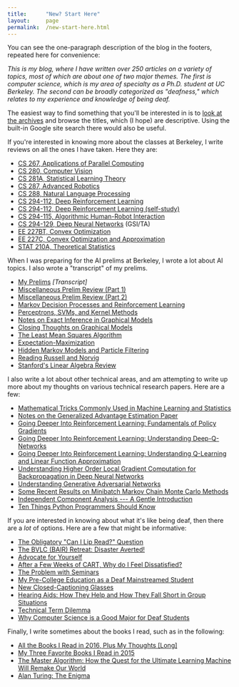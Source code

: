 ```yaml
---
title:      "New? Start Here"
layout:     page
permalink:  /new-start-here.html
---
```


You can see the one-paragraph description of the blog in the footers, repeated
here for convenience:

*This is my blog, where I have written over 250 articles on a variety of topics,
most of which are about one of two major themes. The first is computer science,
which is my area of specialty as a Ph.D. student at UC Berkeley. The second can
be broadly categorized as "deafness," which relates to my experience and
knowledge of being deaf.*

The easiest way to find something that you'll be interested in is to [look at
the archives][10] and browse the titles, which (I hope) are descriptive. Using
the built-in Google site search there would also be useful.

If you're interested in knowing more about the classes at Berkeley, I write
reviews on all the ones I have taken. Here they are:

- [CS 267, Applications of Parallel Computing][40]
- [CS 280, Computer Vision][39]
- [CS 281A, Statistical Learning Theory][38]
- [CS 287, Advanced Robotics][1]
- [CS 288, Natural Language Processing][37]
- [CS 294-112, Deep Reinforcement Learning][2]
- [CS 294-112, Deep Reinforcement Learning (self-study)][50]
- [CS 294-115, Algorithmic Human-Robot Interaction][29]
- [CS 294-129, Deep Neural Networks][43] (GSI/TA)
- [EE 227BT, Convex Optimization][3]
- [EE 227C, Convex Optimization and Approximation][4]
- [STAT 210A, Theoretical Statistics][28]

When I was preparing for the AI prelims at Berkeley, I wrote a lot about AI
topics. I also wrote a "transcript" of my prelims.

- [My Prelims][9] *[Transcript]*
- [Miscellaneous Prelim Review (Part 1)][45]
- [Miscellaneous Prelim Review (Part 2)][46]
- [Markov Decision Processes and Reinforcement Learning][5]
- [Perceptrons, SVMs, and Kernel Methods][6]
- [Notes on Exact Inference in Graphical Models][7]
- [Closing Thoughts on Graphical Models][48]
- [The Least Mean Squares Algorithm][8]
- [Expectation-Maximization][35]
- [Hidden Markov Models and Particle Filtering][36]
- [Reading Russell and Norvig][44]
- [Stanford's Linear Algebra Review][47]

I also write a lot about other technical areas, and am attempting to write up
more about my thoughts on various technical research papers. Here are a few:

- [Mathematical Tricks Commonly Used in Machine Learning and Statistics][49]
- [Notes on the Generalized Advantage Estimation Paper][42]
- [Going Deeper Into Reinforcement Learning: Fundamentals of Policy Gradients][33]
- [Going Deeper Into Reinforcement Learning: Understanding Deep-Q-Networks][30]
- [Going Deeper Into Reinforcement Learning: Understanding Q-Learning and Linear Function Approximation][34]
- [Understanding Higher Order Local Gradient Computation for Backpropagation in Deep Neural Networks][32]
- [Understanding Generative Adversarial Networks][41]
- [Some Recent Results on Minibatch Markov Chain Monte Carlo Methods][25]
- [Independent Component Analysis --- A Gentle Introduction][17]
- [Ten Things Python Programmers Should Know][14]

If you are interested in knowing about what it's like being deaf, then there are
a *lot* of options.  Here are a few that might be informative:

- [The Obligatory "Can I Lip Read?" Question][19]
- [The BVLC (BAIR) Retreat: Disaster Averted!][18]
- [Advocate for Yourself][13]
- [After a Few Weeks of CART, Why do I Feel Dissatisfied?][16]
- [The Problem with Seminars][15]
- [My Pre-College Education as a Deaf Mainstreamed Student][22]
- [New Closed-Captioning Glasses][23]
- [Hearing Aids: How They Help and How They Fall Short in Group Situations][11]
- [Technical Term Dilemma][21]
- [Why Computer Science is a Good Major for Deaf Students][12]

Finally, I write sometimes about the books I read, such as in the following:

- [All the Books I Read in 2016, Plus My Thoughts [Long]][26]
- [My Three Favorite Books I Read in 2015][20]
- [The Master Algorithm: How the Quest for the Ultimate Learning Machine Will
  Remake Our World][27]
- [Alan Turing: The Enigma][51]

[1]:https://danieltakeshi.github.io/2015-12-21-review-of-advanced-robotics-cs-287-at-berkeley/
[2]:https://danieltakeshi.github.io/2015-12-17-review-of-deep-reinforcement-learning-cs-294-112-at-berkeley/
[3]:https://danieltakeshi.github.io/2015-12-22-review-of-convex-optimization-ee-227bt-at-berkeley/
[4]:https://danieltakeshi.github.io/2016-05-21-review-of-convex-optimization-and-approximation-ee-227c-at-berkeley/
[5]:https://danieltakeshi.github.io/2015-08-02-markov-decision-processes-and-reinforcement-learning/
[6]:https://danieltakeshi.github.io/2015-08-08-perceptrons-svms-and-kernel-methods.md/
[7]:https://danieltakeshi.github.io/2015-07-12-notes-on-exact-inference-in-graphical-models/
[8]:https://danieltakeshi.github.io/2015-07-29-the-least-mean-squares-algorithm/
[9]:https://danieltakeshi.github.io/2015-09-01-my-prelims/
[10]:https://danieltakeshi.github.io/archive.html
[11]:https://danieltakeshi.github.io/2012/08/06/hearing-aids-how-they-help-and-how-they-fall-short-in-group-situations/
[12]:https://danieltakeshi.github.io/2013/02/06/why-computer-science-is-a-good-major-for-deaf-students/
[13]:https://danieltakeshi.github.io/2015-06-20-advocate-for-yourself/
[14]:https://danieltakeshi.github.io/2013/07/05/ten-things-python-programmers-should-know/
[15]:https://danieltakeshi.github.io/2013/11/10/the-problem-with-seminars/
[16]:https://danieltakeshi.github.io/2014/10/05/after-a-few-weeks-of-cart-why-do-i-feel-dissatisfied/
[17]:https://danieltakeshi.github.io/2015/01/03/independent-component-analysis-a-gentle-introduction/
[18]:https://danieltakeshi.github.io/2016-04-16-the-bvlc-bair-retreat-disaster-averted/
[19]:https://danieltakeshi.github.io/2016-05-24-the-obligatory-can-i-lip-read-question/
[20]:https://danieltakeshi.github.io/2015-12-28-my-three-favorite-books-i-read-in-2015/
[21]:https://danieltakeshi.github.io/2012/02/04/technical-term-dilemma/
[22]:https://danieltakeshi.github.io/2013/08/08/my-pre-college-education-as-a-deaf-mainstreamed-student/
[23]:https://danieltakeshi.github.io/2013/06/28/new-closed-captioning-glasses/
[24]:https://danieltakeshi.github.io/2013/07/12/its-time-to-ditch-powerpoint-and-word-in-favor-of-latex/
[25]:https://danieltakeshi.github.io/2016-06-19-some-recent-results-on-minibatch-markov-chain-monte-carlo-methods/
[26]:https://danieltakeshi.github.io/2016/12/31/all-the-books-i-read-in-2016-plus-my-thoughts-long
[27]:https://danieltakeshi.github.io/2016-05-31-the-master-algorithm-how-the-quest-for-the-ultimate-learning-machine-will-remake-our-world/
[28]:https://danieltakeshi.github.io/2016/12/20/review-of-theoretical-statistics-stat-210a-at-berkeley/
[29]:https://danieltakeshi.github.io/2016/12/20/review-of-algorithmic-human-robot-interaction-cs-294-115-at-berkeley/
[30]:https://danieltakeshi.github.io/2016/12/01/going-deeper-into-reinforcement-learning-understanding-dqn/
[31]:https://danieltakeshi.github.io/2016/12/30/five-years-of-blogging/
[32]:https://danieltakeshi.github.io/2017/01/21/understanding-higher-order-local-gradient-computation-for-backpropagation-in-deep-neural-networks/
[33]:https://danieltakeshi.github.io/2017/03/28/going-deeper-into-reinforcement-learning-fundamentals-of-policy-gradients/
[34]:https://danieltakeshi.github.io/2016/10/31/going-deeper-into-reinforcement-learning-understanding-q-learning-and-linear-function-approximation/
[35]:https://danieltakeshi.github.io/2015-07-25-hidden-markov-models-and-particle-filtering/
[36]:https://danieltakeshi.github.io/2015-07-18-expectation-maximization/
[37]:https://danieltakeshi.github.io/2015/02/14/review-of-natural-language-processing-cs-288-at-berkeley/
[38]:https://danieltakeshi.github.io/2014/12/30/review-of-statistical-learning-theory-cs-281a-at-berkeley/
[39]:https://danieltakeshi.github.io/2015-05-31-review-computer-vision-berkeley/
[40]:https://danieltakeshi.github.io/2016-05-27-review-of-applications-of-parallel-computing-cs-267-at-berkeley/
[41]:https://danieltakeshi.github.io/2017/03/05/understanding-generative-adversarial-networks/
[42]:https://danieltakeshi.github.io/2017/04/02/notes-on-the-generalized-advantage-estimation-paper/
[43]:https://danieltakeshi.github.io/2016/12/19/reflections-on-being-a-gsi-for-deep-neural-networks-cs-294-129-at-berkeley/
[44]:https://danieltakeshi.github.io/2015-06-22-reading-russell-and-norvig/
[45]:https://danieltakeshi.github.io/2015-08-18-miscellaneous-prelim-review-part-1/
[46]:https://danieltakeshi.github.io/2015-08-22-miscellaneous-prelim-review-part-2/
[47]:https://danieltakeshi.github.io/2015-07-26-stanfords-linear-algebra-review/
[48]:https://danieltakeshi.github.io/2015-07-15-closing-thoughts-on-graphical-models/
[49]:https://danieltakeshi.github.io/2017/05/06/mathematical-tricks-commonly-used-in-machine-learning-and-statistics
[50]:https://danieltakeshi.github.io/2017/05/24/deep-reinforcement-learning-cs-294-112-at-berkeley-take-two
[51]:https://danieltakeshi.github.io/2017/05/21/alan-turing-the-enigma
